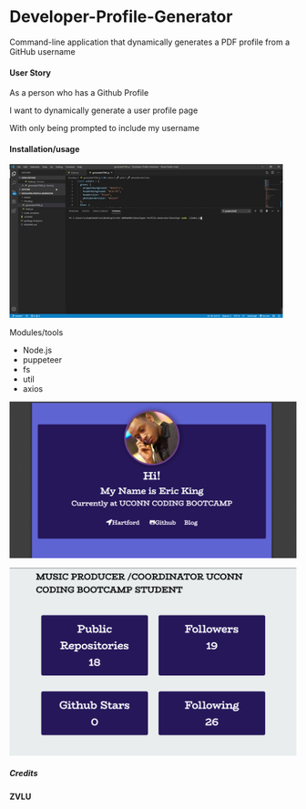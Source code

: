 # Developer-Profile-Generator
Command-line application that dynamically generates a PDF profile from a GitHub username

#### User Story 

As a person who has a Github Profile

I want to dynamically generate a user profile page

With only being prompted to include my username


#### Installation/usage
![alt test](Assets\Images\Develop.gif)

Modules/tools
* Node.js
* puppeteer
* fs
* util
* axios

![alt test](Assets\Images\develop.png)

![alt test](Assets\Images\develop2.png)

##### Credits


**ZVLU**




